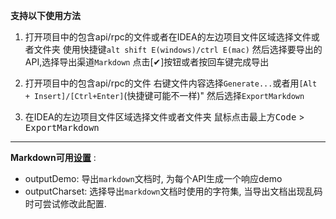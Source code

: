 
**支持以下使用方法**

1. 打开项目中的包含api/rpc的文件或者在IDEA的左边项目文件区域选择文件或者文件夹
    使用快捷键`alt shift E(windows)/ctrl E(mac)`
    然后选择要导出的API,选择导出渠道`Markdown`
    点击[✔]按钮或者按回车键完成导出
    
2. 打开项目中的包含api/rpc的文件
    右键文件内容选择`Generate...`或者用`[Alt + Insert]/[Ctrl+Enter]`(快捷键可能不一样)"
    然后选择`ExportMarkdown`

3. 在IDEA的左边项目文件区域选择文件或者文件夹
    鼠标点击最上方<kbd>Code</kbd> > <kbd>ExportMarkdown</kbd>

---

**Markdown可用[设置](/setting/ide-setting.html)** :

 - outputDemo: 导出`markdown`文档时, 为每个API生成一个响应demo
 - outputCharset: 选择导出`markdown`文档时使用的字符集, 当导出文档出现乱码时可尝试修改此配置.
